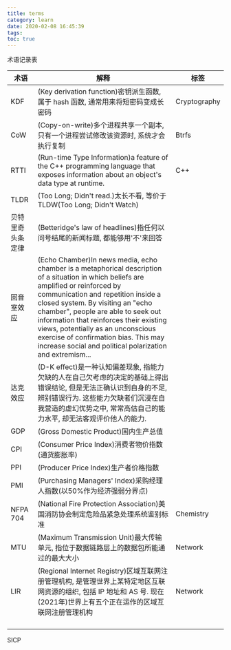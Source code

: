 ```yaml
---
title: terms
category: learn
date: 2020-02-08 16:45:39
tags:
toc: true
---
```


术语记录表

<!-- more -->

| 术语 | 解释 | 标签 |
|-|-|-|
| KDF | (Key derivation function)密钥派生函数, 属于 hash 函数, 通常用来将短密码变成长密码 | Cryptography |
| CoW | (Copy-on-write)多个进程共享一个副本, 只有一个进程尝试修改该资源时, 系统才会执行复制 | Btrfs |
| RTTI | (Run-time Type Information)a feature of the C++ programming language that exposes information about an object's data type at runtime. | C++ |
| TLDR | (Too Long; Didn't read.)太长不看, 等价于 TLDW(Too Long; Didn't Watch) |  |
| 贝特里奇头条定律 | (Betteridge's law of headlines)指任何以问号结尾的新闻标题, 都能够用'不'来回答 |  |
| 回音室效应 | (Echo Chamber)In news media, echo chamber is a metaphorical description of a situation in which beliefs are amplified or reinforced by communication and repetition inside a closed system. By visiting an "echo chamber", people are able to seek out information that reinforces their existing views, potentially as an unconscious exercise of confirmation bias. This may increase social and political polarization and extremism... |  |
| 达克效应 | (D-K effect)是一种认知偏差现象, 指能力欠缺的人在自己欠考虑的决定的基础上得出错误结论, 但是无法正确认识到自身的不足, 辨别错误行为. 这些能力欠缺者们沉浸在自我营造的虚幻优势之中, 常常高估自己的能力水平, 却无法客观评价他人的能力. |  |
| GDP | (Gross Domestic Product)国内生产总值 |  |
| CPI | (Consumer Price Index)消费者物价指数(通货膨胀率) |  |
| PPI | (Producer Price Index)生产者价格指数 |  |
| PMI | (Purchasing Managers' Index)采购经理人指数(以50%作为经济强弱分界点) |  |
| NFPA 704 | (National Fire Protection Association)美国消防协会制定危险品紧急处理系统鉴别标准 | Chemistry |
| MTU | (Maximum Transmission Unit)最大传输单元, 指位于数据链路层上的数据包所能通过的最大大小 | Network |
| LIR | (Regional Internet Registry)区域互联网注册管理机构, 是管理世界上某特定地区互联网资源的组织, 包括 IP 地址和 AS 号. 现在(2021年)世界上有五个正在运作的区域互联网注册管理机构 | Network |
|  |  |  |
|  |  |  |
|  |  |  |
|  |  |  |

SICP